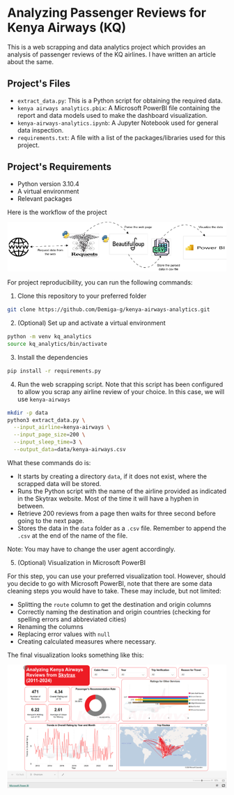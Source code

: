 # Analyzing Passenger Reviews for Kenya Airways (KQ)

This is a web scrapping and data analytics project which provides an analysis of passenger reviews of the KQ airlines.
I have written an article about the same.

## Project's Files

- `extract_data.py`: This is a Python script for obtaining the required data.
- `kenya airways analytics.pbix`: A Microsoft PowerBI file containing the report and data models used to make the dashboard visualization.
- `kenya-airways-analytics.ipynb`: A Jupyter Notebook used for general data inspection.
- `requirements.txt`: A file with a list of the packages/libraries used for this project.

## Project's Requirements

- Python version 3.10.4
- A virtual environment
- Relevant packages

Here is the workflow of the project

<img src="images/web%20scrapping%20workflow.png">

For project reproducibility, you can run the following commands:

1. Clone this repository to your preferred folder

```bash
git clone https://github.com/Demiga-g/kenya-airways-analytics.git
```

2. (Optional) Set up and activate a virtual environment

```bash
python -m venv kq_analytics
source kq_analytics/bin/activate
```

3. Install the dependencies

```bash
pip install -r requirements.py
```

4. Run the web scrapping script. Note that this script has been configured to allow you scrap any airline review of your choice. In this case, we will use `kenya-airways`

```bash
mkdir -p data
python3 extract_data.py \
  --input_airline=kenya-airways \
  --input_page_size=200 \
  --input_sleep_time=3 \
  --output_data=data/kenya-airways.csv
```
What these commands do is:

- It starts by creating a directory `data`, if it does not exist, where the scrapped data will be stored.
- Runs the Python script with the name of the airline provided as indicated in the Skytrax website. Most of the time it will have a hyphen in between.
- Retrieve 200 reviews from a page then waits for three second before going to the next page.
- Stores the data in the `data` folder as a `.csv` file. Remember to append the `.csv` at the end of the name of the file.

Note: You may have to change the user agent accordingly.

5. (Optional) Visualization in Microsoft PowerBI

For this step, you can use your preferred visualization tool. However, should you decide to go with Microsoft PowerBI, note that there are some data cleaning steps you would have to take. These may include, but not limited:

- Splitting the `route` column to get the destination and origin columns
- Correctly naming the destination and origin countries (checking for spelling errors and abbreviated cities)
- Renaming the columns
- Replacing error values with `null`
- Creating calculated measures where necessary.

The final visualization looks something like this:

![image](images/overview%20dashboard.png)





